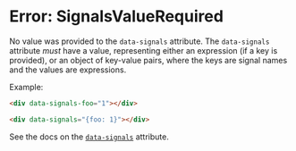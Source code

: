 # Error: SignalsValueRequired

No value was provided to the `data-signals` attribute. The `data-signals` attribute _must_ have a value, representing either an expression (if a key is provided), or an object of key-value pairs, where the keys are signal names and the values are expressions.

Example:

```html
<div data-signals-foo="1"></div>

<div data-signals="{foo: 1}"></div>
```

See the docs on the [`data-signals`](https://data-star.dev/reference/plugins_core#signals) attribute.